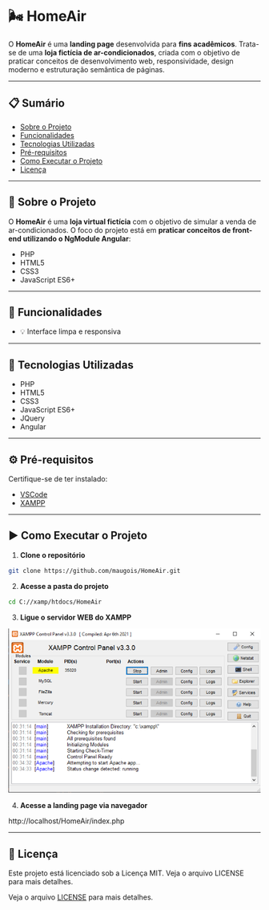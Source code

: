 # 🌬️ HomeAir

O **HomeAir** é uma **landing page** desenvolvida para **fins acadêmicos**. Trata-se de uma **loja fictícia de ar-condicionados**, criada com o objetivo de praticar conceitos de desenvolvimento web, responsividade, design moderno e estruturação semântica de páginas.

---


## 📋 Sumário

- [Sobre o Projeto](#sobre-o-projeto)
- [Funcionalidades](#funcionalidades)
- [Tecnologias Utilizadas](#tecnologias-utilizadas)
- [Pré-requisitos](#pré-requisitos)
- [Como Executar o Projeto](#como-executar-o-projeto)
- [Licença](#licença)

---


## 📌 Sobre o Projeto

O **HomeAir** é uma **loja virtual fictícia** com o objetivo de simular a venda de ar-condicionados. O foco do projeto está em **praticar conceitos de front-end utilizando o NgModule Angular**:

- PHP
- HTML5
- CSS3
- JavaScript ES6+

---


## 🚀 Funcionalidades

- 💡 Interface limpa e responsiva

---


## 🧰 Tecnologias Utilizadas

- PHP
- HTML5
- CSS3
- JavaScript ES6+
- JQuery
- Angular

---


## ⚙️ Pré-requisitos

Certifique-se de ter instalado:

- [VSCode](https://code.visualstudio.com/)
- [XAMPP](https://www.apachefriends.org/pt_br/index.html)

---


## ▶️ Como Executar o Projeto

1. **Clone o repositório**

```bash
git clone https://github.com/maugois/HomeAir.git
```
2. **Acesse a pasta do projeto**

```bash
cd C://xamp/htdocs/HomeAir
```

3. **Ligue o servidor WEB do XAMPP**

![alt text](image-1.png)

4. **Acesse a landing page via navegador**

http://localhost/HomeAir/index.php

---


## 📕 Licença

Este projeto está licenciado sob a Licença MIT. 
Veja o arquivo LICENSE para mais detalhes.

Veja o arquivo [LICENSE](LICENSE) para mais detalhes.   
